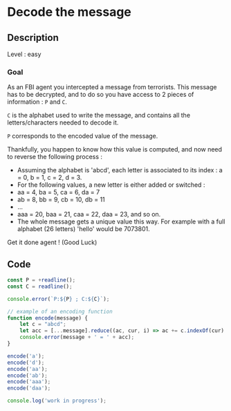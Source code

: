 # Decode the message

## Description

Level : easy

### Goal

As an FBI agent you intercepted a message from terrorists. This message has to be decrypted, and to do so you have access to 2 pieces of information : `P` and `C`.

`C` is the alphabet used to write the message, and contains all the letters/characters needed to decode it.

`P` corresponds to the encoded value of the message.

Thankfully, you happen to know how this value is computed, and now need to reverse the following process :
* Assuming the alphabet is 'abcd', each letter is associated to its index : a = 0, b = 1, c = 2, d = 3.
* For the following values, a new letter is either added or switched :
* aa = 4, ba = 5, ca = 6, da = 7
* ab = 8, bb = 9, cb = 10, db = 11
* ...
* aaa = 20, baa = 21, caa = 22, daa = 23, and so on.
* The whole message gets a unique value this way. For example with a full alphabet (26 letters) 'hello' would be 7073801.

Get it done agent ! (Good Luck)

## Code

```js
const P = +readline();
const C = readline();

console.error(`P:${P} ; C:${C}`);

// example of an encoding function
function encode(message) {
    let c = "abcd";
    let acc = [...message].reduce((ac, cur, i) => ac += c.indexOf(cur) + (i > 0 ? c.length ** i : 0), 0);
    console.error(message + ' = ' + acc);
}

encode('a');
encode('d');
encode('aa');
encode('ab');
encode('aaa');
encode('daa');

console.log('work in progress');

```


